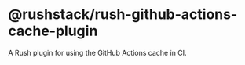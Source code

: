 # @rushstack/rush-github-actions-cache-plugin

A Rush plugin for using the GitHub Actions cache in CI.